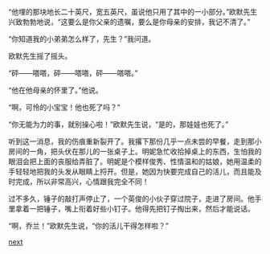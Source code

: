 
“他埋的那块地长二十英尺，宽五英尺，虽说他只用了其中的一小部分。”欧默先生兴致勃勃地说，“这要么是你父亲的遗嘱，要么是你母亲的安排，我记不清了。”

“你知道我的小弟弟怎么样了，先生？”我问道。

欧默先生摇了摇头。

“砰——嗒嗒，砰——嗒嗒，砰——嗒嗒。”

“他在他母亲的怀里了。”他说。

“啊，可怜的小宝宝！他也死了吗？”

“你无能为力的事，就别操心啦！”欧默先生说，“是的，那娃娃也死了。”

听到这一消息，我的伤痕重新裂开了。我撂下那份几乎一点未尝的早餐，走到那小房间的一角，把头伏在那儿的一张桌子上。明妮急忙收拾掉桌上的东西，生怕我的眼泪会把上面的丧服给弄脏了。明妮是个模样俊秀、性情温和的姑娘，她用温柔的手轻轻地把我的头发从眼睛上捋开。但是，她因为快要完成自己的活儿，而且能及时完成，所以非常高兴，心情跟我完全不同！

过不多久，锤子的敲打声停止了，一个英俊的小伙子穿过院子，走进了房间。他手里拿着一把锤子，嘴上衔着好些小钉子。他得先把钉子掏出来，然后才能说话。

“啊，乔兰！”欧默先生说，“你的活儿干得怎样啦？”

[next](page128.md)
